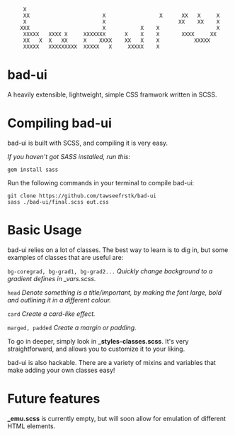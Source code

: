 
```
     X
     XX                       X                 X      XX   X     X
     X                        X                       XX    XX    X
    XXX                       X           X    X                  X
     XXXXX   XXXX X     XXXXXXX      X    X    X       XXXX     XX
     XX   X  X   XX     X    XXXX    XX   X    X           XXXXX
     XXXXX   XXXXXXXXX  XXXXX   X     XXXXX    X
```

# bad-ui
A heavily extensible, lightweight, simple CSS framwork written in SCSS.

# Compiling bad-ui

bad-ui is built with SCSS, and compiling it is very easy.

*If you haven't got SASS installed, run this:*
```
gem install sass
```
Run the following commands in your terminal to compile bad-ui:

```
git clone https://github.com/tawseefrstk/bad-ui
sass ./bad-ui/final.scss out.css
```

# Basic Usage

bad-ui relies on a lot of classes. The best way to learn is to dig in, but some examples of classes that are useful are:

```bg-coregrad, bg-grad1, bg-grad2...```
*Quickly change background to a gradient defines in _vars.scss.*

```head```
*Denote something is a title/important, by making the font large, bold and outlining it in a different colour.*

```card```
*Create a card-like effect.*

```marged, padded```
*Create a margin or padding.*

To go in deeper, simply look in **_styles-classes.scss**. It's very straightforward, and allows you to customize it to your liking.

bad-ui is also hackable. There are a variety of mixins and variables that make adding your own classes easy!

# Future features

**_emu.scss** is currently empty, but will soon allow for emulation of different HTML elements.